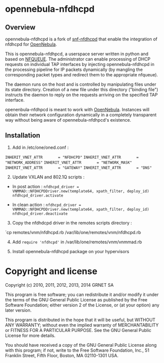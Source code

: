 opennebula-nfdhcpd
==================

Overview
--------

opennebula-nfdhcpd is a fork of 
[snf-nfdhcpd](https://github.com/grnet/snf-nfdhcpd) that enable the integration
of nfdhcpd for [OpenNebula](https://github.com/grnet/snf-nfdhcpd).

This is opennebula-nfdhpcd, a userspace server written in python and based on
[NFQUEUE](https://www.wzdftpd.net/redmine/projects/nfqueue-bindings/wiki/). The
administrator can enable processing of DHCP requests on individual TAP 
interfaces by injecting opennebula-nfdhcpd in the processing pipeline for IP 
packets dynamically (by mangling the corresponding packet types and redirect them to the
appropriate nfqueue).

The daemon runs on the host and is controlled by manipulating files
under its state directory. Creation of a new file under this directory
("binding file") instructs the daemon to reply on the requests arriving
on the specified TAP interface.

openenbula-nfdhpcd is meant to work with [OpenNebula](http://opennebula.org).
Instances will obtain their network configuration dynamically in a completely transparent 
way without being aware of opennebula-nfdhpcd's existence.

Installation
------------

1. Add in /etc/one/oned.conf :

`INHERIT_VNET_ATTR       = "NFDHCPD"`
`INHERIT_VNET_ATTR       = "NETWORK_ADDRESS"`
`INHERIT_VNET_ATTR       = "NETWORK_MASK"`
`INHERIT_VNET_ATTR       = "GATEWAY"`
`INHERIT_VNET_ATTR       = "DNS"`

2. Update VXLAN and 802.1Q scripts :
  * In post action : 
  `nfdhcpd_driver = VNMMAD::NFDHCPDDriver.new(template64, xpath_filter, deploy_id)`
  `nfdhcpd_driver.activate`

  * In clean action :
  `nfdhcpd_driver = VNMMAD::NFDHCPDDriver.new(template64, xpath_filter, deploy_id)`
  `nfdhcpd_driver.deactivate`

3. Copy the nfdhdcpd driver in the remotes scripts directory :

`cp remotes/vnm/nfdhcpd.rb /var/lib/one/remotes/vnm/nfdhcpd.rb

4. Add `require 'nfdhcpd'` in /var/lib/one/remotes/vnm/vnmmad.rb 

5. Install opennebula-nfdhcpd package on your hypervisors

Copyright and license
=====================

Copyright (c) 2010, 2011, 2012, 2013, 2014 GRNET SA

   This program is free software; you can redistribute it and/or modify
   it under the terms of the GNU General Public License as published by
   the Free Software Foundation; either version 2 of the License, or
   (at your option) any later version.

   This program is distributed in the hope that it will be useful,
   but WITHOUT ANY WARRANTY; without even the implied warranty of
   MERCHANTABILITY or FITNESS FOR A PARTICULAR PURPOSE.  See the
   GNU General Public License for more details.

   You should have received a copy of the GNU General Public License along
   with this program; if not, write to the Free Software Foundation, Inc.,
   51 Franklin Street, Fifth Floor, Boston, MA 02110-1301 USA.
